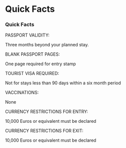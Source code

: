 # Quick Facts

### Quick Facts

PASSPORT VALIDITY:

Three months beyond your planned stay.

BLANK PASSPORT PAGES:

One page required for entry stamp

TOURIST VISA REQUIRED:

Not for stays less than 90 days within a six month period

VACCINATIONS:

None

CURRENCY RESTRICTIONS FOR ENTRY:

10,000 Euros or equivalent must be declared

CURRENCY RESTRICTIONS FOR EXIT:

10,000 Euros or equivalent must be declared